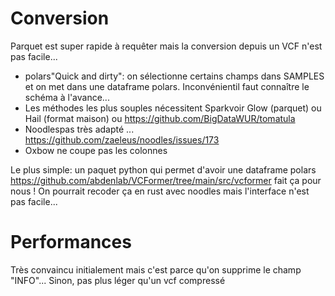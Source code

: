 # Conversion

Parquet est super rapide à requêter mais la conversion depuis un VCF n'est pas facile...
- polars"Quick and dirty": on sélectionne certains champs dans SAMPLES et on met dans une dataframe polars.
  Inconvénientil faut connaître le schéma à l'avance...
- Les méthodes les plus souples nécessitent Sparkvoir Glow (parquet) ou Hail (format maison) ou https://github.com/BigDataWUR/tomatula
- Noodlespas très adapté ... https://github.com/zaeleus/noodles/issues/173
- Oxbow ne coupe pas les colonnes

Le plus simple: un paquet python qui permet d'avoir une dataframe polars
https://github.com/abdenlab/VCFormer/tree/main/src/vcformer fait ça pour nous !
On pourrait recoder ça en rust avec noodles mais l'interface n'est pas facile...


# Performances

Très convaincu initialement mais c'est parce qu'on supprime le champ "INFO"... 
Sinon, pas plus léger qu'un vcf compressé

